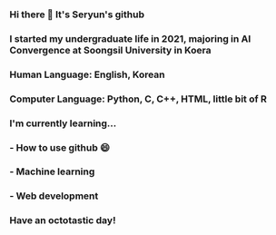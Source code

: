 ### Hi there 👋 It's Seryun's github
### I started my undergraduate life in 2021, majoring in AI Convergence at Soongsil University in Koera
### 
### Human Language: English, Korean
### Computer Language: Python, C, C++, HTML, little bit of R
###
### I'm currently learning...
### - How to use github 😄
### - Machine learning
### - Web development

### Have an octotastic day!

<!--
**kangsr/kangsr** is a ✨ _special_ ✨ repository because its `README.md` (this file) appears on your GitHub profile.

Here are some ideas to get you started:

- 🔭 I’m currently working on ...
- 🌱 I’m currently learning ...
- 👯 I’m looking to collaborate on ...
- 🤔 I’m looking for help with ...
- 💬 Ask me about ...
- 📫 How to reach me: ...
- 😄 Pronouns: ...
- ⚡ Fun fact: ...
-->
